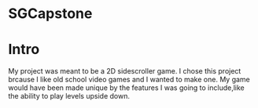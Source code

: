 # SGCapstone

# Intro
My project was meant to be a 2D sidescroller game.
I chose this project brcause I like old school video games and I wanted to make one.
My game would have been made unique by the features I was going to include,like the
ability to play levels upside down.
